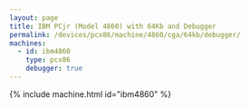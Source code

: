 ```yaml
---
layout: page
title: IBM PCjr (Model 4860) with 64Kb and Debugger
permalink: /devices/pcx86/machine/4860/cga/64kb/debugger/
machines:
  - id: ibm4860
    type: pcx86
    debugger: true
---
```


{% include machine.html id="ibm4860" %}
